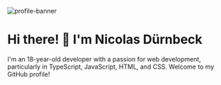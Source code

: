 ![profile-banner](https://github.com/nicolasduernbeck/nicolasduernbeck/assets/90062200/b96f6be7-c40f-4e6b-bdda-4a20f40ea297)
# Hi there! 👋 I'm Nicolas Dürnbeck

I'm an 18-year-old developer with a passion for web development, particularly in TypeScript, JavaScript, HTML, and CSS. Welcome to my GitHub profile!
